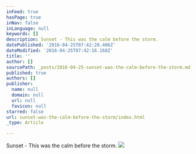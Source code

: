 ```yaml
---
inFeed: true
hasPage: true
inNav: false
inLanguage: null
keywords: []
description: Sunset - This was the calm before the storm.
datePublished: '2016-04-25T07:42:28.406Z'
dateModified: '2016-04-25T07:42:16.168Z'
title: ''
author: []
sourcePath: _posts/2016-04-25-sunset-was-the-calm-before-the-storm.md
published: true
authors: []
publisher:
  name: null
  domain: null
  url: null
  favicon: null
starred: false
url: sunset-was-the-calm-before-the-storm/index.html
_type: Article

---
```

Sunset - This was the calm before the storm.
![](https://the-grid-user-content.s3-us-west-2.amazonaws.com/3b903526-4344-4322-9c39-74443db2cca9.jpg)